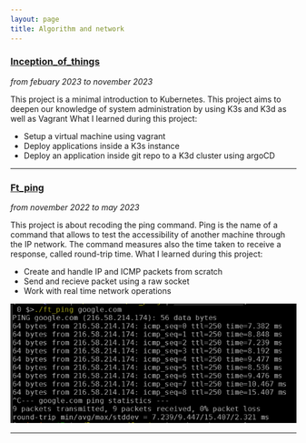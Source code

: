 ```yaml
---
layout: page
title: Algorithm and network
---
```


### [Inception_of_things](https://github.com/plagache/inception_of_things)
_from febuary 2023 to november 2023_  

This project is a minimal introduction to Kubernetes.
This project aims to deepen our knowledge of system administration by using K3s and K3d as well as Vagrant
What I learned during this project:
- Setup a virtual machine using vagrant
- Deploy applications inside a K3s instance
- Deploy an application inside git repo to a K3d cluster using argoCD

---

### [Ft_ping](https://github.com/lagachea/ft_ping)
_from november 2022 to may 2023_  

This project is about recoding the ping command.
Ping is the name of a command that allows to test the accessibility of another machine through the IP network. The command measures also the time taken to receive a response, called round-trip time.
What I learned during this project:
- Create and handle IP and ICMP packets from scratch
- Send and recieve packet using a raw socket
- Work with real time network operations

![ft_ping](assets/img/ft-ping-example.png)

---
